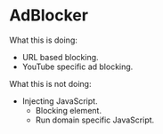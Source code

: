 # AdBlocker
What this is doing:
* URL based blocking.
* YouTube specific ad blocking.

What this is not doing: 
* Injecting JavaScript.
  * Blocking element.
  * Run domain specific JavaScript.